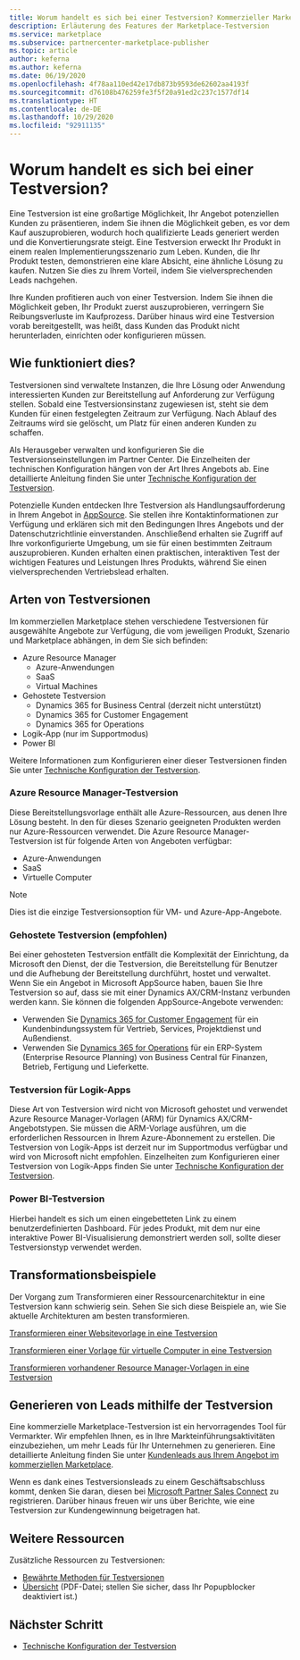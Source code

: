 ```yaml
---
title: Worum handelt es sich bei einer Testversion? Kommerzieller Marketplace von Microsoft
description: Erläuterung des Features der Marketplace-Testversion
ms.service: marketplace
ms.subservice: partnercenter-marketplace-publisher
ms.topic: article
author: keferna
ms.author: keferna
ms.date: 06/19/2020
ms.openlocfilehash: 4f78aa110ed42e17db873b9593de62602aa4193f
ms.sourcegitcommit: d76108b476259fe3f5f20a91ed2c237c1577df14
ms.translationtype: HT
ms.contentlocale: de-DE
ms.lasthandoff: 10/29/2020
ms.locfileid: "92911135"
---
```

# <a name="what-is-a-test-drive"></a>Worum handelt es sich bei einer Testversion?

Eine Testversion ist eine großartige Möglichkeit, Ihr Angebot potenziellen Kunden zu präsentieren, indem Sie ihnen die Möglichkeit geben, es vor dem Kauf auszuprobieren, wodurch hoch qualifizierte Leads generiert werden und die Konvertierungsrate steigt. Eine Testversion erweckt Ihr Produkt in einem realen Implementierungsszenario zum Leben. Kunden, die Ihr Produkt testen, demonstrieren eine klare Absicht, eine ähnliche Lösung zu kaufen. Nutzen Sie dies zu Ihrem Vorteil, indem Sie vielversprechenden Leads nachgehen.

Ihre Kunden profitieren auch von einer Testversion. Indem Sie ihnen die Möglichkeit geben, Ihr Produkt zuerst auszuprobieren, verringern Sie Reibungsverluste im Kaufprozess. Darüber hinaus wird eine Testversion vorab bereitgestellt, was heißt, dass Kunden das Produkt nicht herunterladen, einrichten oder konfigurieren müssen.

## <a name="how-does-it-work"></a>Wie funktioniert dies?

Testversionen sind verwaltete Instanzen, die Ihre Lösung oder Anwendung interessierten Kunden zur Bereitstellung auf Anforderung zur Verfügung stellen. Sobald eine Testversionsinstanz zugewiesen ist, steht sie dem Kunden für einen festgelegten Zeitraum zur Verfügung. Nach Ablauf des Zeitraums wird sie gelöscht, um Platz für einen anderen Kunden zu schaffen.

Als Herausgeber verwalten und konfigurieren Sie die Testversionseinstellungen im Partner Center. Die Einzelheiten der technischen Konfiguration hängen von der Art Ihres Angebots ab. Eine detaillierte Anleitung finden Sie unter [Technische Konfiguration der Testversion](https://docs.microsoft.com/azure/marketplace/test-drive-technical-configuration).

Potenzielle Kunden entdecken Ihre Testversion als Handlungsaufforderung in Ihrem Angebot in [AppSource](https://appsource.microsoft.com/en-US/). Sie stellen ihre Kontaktinformationen zur Verfügung und erklären sich mit den Bedingungen Ihres Angebots und der Datenschutzrichtlinie einverstanden. Anschließend erhalten sie Zugriff auf Ihre vorkonfigurierte Umgebung, um sie für einen bestimmten Zeitraum auszuprobieren. Kunden erhalten einen praktischen, interaktiven Test der wichtigen Features und Leistungen Ihres Produkts, während Sie einen vielversprechenden Vertriebslead erhalten.

## <a name="types-of-test-drives"></a>Arten von Testversionen

Im kommerziellen Marketplace stehen verschiedene Testversionen für ausgewählte Angebote zur Verfügung, die vom jeweiligen Produkt, Szenario und Marketplace abhängen, in dem Sie sich befinden:

- Azure Resource Manager
    - Azure-Anwendungen
    - SaaS
    - Virtual Machines
- Gehostete Testversion
    - Dynamics 365 for Business Central (derzeit nicht unterstützt)
    - Dynamics 365 for Customer Engagement
    - Dynamics 365 for Operations
- Logik-App (nur im Supportmodus)
- Power BI

Weitere Informationen zum Konfigurieren einer dieser Testversionen finden Sie unter [Technische Konfiguration der Testversion](https://docs.microsoft.com/azure/marketplace/test-drive-technical-configuration). 

### <a name="azure-resource-manager-test-drive"></a>Azure Resource Manager-Testversion

Diese Bereitstellungsvorlage enthält alle Azure-Ressourcen, aus denen Ihre Lösung besteht. In den für dieses Szenario geeigneten Produkten werden nur Azure-Ressourcen verwendet. Die Azure Resource Manager-Testversion ist für folgende Arten von Angeboten verfügbar: 

- Azure-Anwendungen
- SaaS
- Virtuelle Computer

>[!NOTE]
>Dies ist die einzige Testversionsoption für VM- und Azure-App-Angebote.

### <a name="hosted-test-drive-recommended"></a>Gehostete Testversion (empfohlen)

Bei einer gehosteten Testversion entfällt die Komplexität der Einrichtung, da Microsoft den Dienst, der die Testversion, die Bereitstellung für Benutzer und die Aufhebung der Bereitstellung durchführt, hostet und verwaltet. Wenn Sie ein Angebot in Microsoft AppSource haben, bauen Sie Ihre Testversion so auf, dass sie mit einer Dynamics AX/CRM-Instanz verbunden werden kann. Sie können die folgenden AppSource-Angebote verwenden:

- Verwenden Sie [Dynamics 365 for Customer Engagement](partner-center-portal/create-new-customer-engagement-offer.md) für ein Kundenbindungssystem für Vertrieb, Services, Projektdienst und Außendienst.
- Verwenden Sie [Dynamics 365 for Operations](partner-center-portal/create-new-operations-offer.md) für ein ERP-System (Enterprise Resource Planning) von Business Central für Finanzen, Betrieb, Fertigung und Lieferkette.

### <a name="logic-app-test-drive"></a>Testversion für Logik-Apps

Diese Art von Testversion wird nicht von Microsoft gehostet und verwendet Azure Resource Manager-Vorlagen (ARM) für Dynamics AX/CRM-Angebotstypen. Sie müssen die ARM-Vorlage ausführen, um die erforderlichen Ressourcen in Ihrem Azure-Abonnement zu erstellen. Die Testversion von Logik-Apps ist derzeit nur im Supportmodus verfügbar und wird von Microsoft nicht empfohlen. Einzelheiten zum Konfigurieren einer Testversion von Logik-Apps finden Sie unter [Technische Konfiguration der Testversion](https://docs.microsoft.com/azure/marketplace/test-drive-technical-configuration).

### <a name="power-bi-test-drive"></a>Power BI-Testversion

Hierbei handelt es sich um einen eingebetteten Link zu einem benutzerdefinierten Dashboard. Für jedes Produkt, mit dem nur eine interaktive Power BI-Visualisierung demonstriert werden soll, sollte dieser Testversionstyp verwendet werden.

## <a name="transforming-examples"></a>Transformationsbeispiele

Der Vorgang zum Transformieren einer Ressourcenarchitektur in eine Testversion kann schwierig sein. Sehen Sie sich diese Beispiele an, wie Sie aktuelle Architekturen am besten transformieren.

[Transformieren einer Websitevorlage in eine Testversion](https://github.com/Azure/AzureTestDrive/wiki/Transforming-Website-Deployment-Template-for-Test-Drive)

[Transformieren einer Vorlage für virtuelle Computer in eine Testversion](https://github.com/Azure/AzureTestDrive/wiki/Transforming-Virtual-Machine-Deployment-Template-for-Test-Drive)

[Transformieren vorhandener Resource Manager-Vorlagen in eine Testversion](https://github.com/Azure/AzureTestDrive/wiki/Deploying-Existing-Solutions)

## <a name="generate-leads-from-your-test-drive"></a>Generieren von Leads mithilfe der Testversion

Eine kommerzielle Marketplace-Testversion ist ein hervorragendes Tool für Vermarkter. Wir empfehlen Ihnen, es in Ihre Markteinführungsaktivitäten einzubeziehen, um mehr Leads für Ihr Unternehmen zu generieren. Eine detaillierte Anleitung finden Sie unter [Kundenleads aus Ihrem Angebot im kommerziellen Marketplace](https://github.com/MicrosoftDocs/azure-docs/blob/master/articles/marketplace/partner-center-portal/commercial-marketplace-get-customer-leads.md).

Wenn es dank eines Testversionsleads zu einem Geschäftsabschluss kommt, denken Sie daran, diesen bei [Microsoft Partner Sales Connect](https://support.microsoft.com/help/3155788/getting-started-with-microsoft-partner-sales-connect) zu registrieren. Darüber hinaus freuen wir uns über Berichte, wie eine Testversion zur Kundengewinnung beigetragen hat.

## <a name="other-resources"></a>Weitere Ressourcen

Zusätzliche Ressourcen zu Testversionen:

- [Bewährte Methoden für Testversionen](https://github.com/Azure/AzureTestDrive/wiki/Test-Drive-Best-Practices)
- [Übersicht](https://assetsprod.microsoft.com/mpn/azure-marketplace-appsource-test-drives.pdf) (PDF-Datei; stellen Sie sicher, dass Ihr Popupblocker deaktiviert ist.)

## <a name="next-step"></a>Nächster Schritt

- [Technische Konfiguration der Testversion](test-drive-technical-configuration.md)
